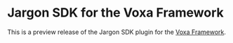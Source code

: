 # Jargon SDK for the Voxa Framework

This is a preview release of the Jargon SDK plugin for the [Voxa Framework](https://github.com/VoxaAI/voxa).

